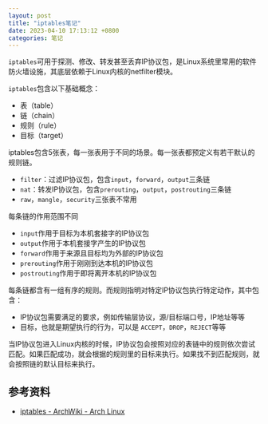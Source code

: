 ```yaml
---
layout: post
title: "iptables笔记"
date: 2023-04-10 17:13:12 +0800
categories: 笔记
---
```


`iptables`可用于探测、修改、转发甚至丢弃IP协议包，是Linux系统里常用的软件防火墙设施，其底层依赖于Linux内核的netfilter模块。

`iptables`包含以下基础概念：
- 表（table）
- 链（chain）
- 规则（rule）
- 目标（target）

iptables包含5张表，每一张表用于不同的场景。每一张表都预定义有若干默认的规则链。
- `filter`：过滤IP协议包，包含`input`，`forward`，`output`三条链
- `nat`：转发IP协议包，包含`prerouting`，`output`，`postrouting`三条链
- `raw`，`mangle`，`security`三张表不常用

每条链的作用范围不同
- `input`作用于目标为本机套接字的IP协议包
- `output`作用于本机套接字产生的IP协议包
- `forward`作用于来源且目标均为外部的IP协议包
- `prerouting`作用于刚刚到达本机的IP协议包
- `postrouting`作用于即将离开本机的IP协议包

每条链都含有一组有序的规则。而规则指明对特定IP协议包执行特定动作，其中包含：
- IP协议包需要满足的要求，例如传输层协议，源/目标端口号，IP地址等等
- 目标，也就是期望执行的行为，可以是 `ACCEPT`，`DROP`，`REJECT`等等

当IP协议包进入Linux内核的时候，IP协议包会按照对应的表链中的规则依次尝试匹配。如果匹配成功，就会根据的规则里的目标来执行。如果找不到匹配规则，就会按照链的默认目标来执行。

## 参考资料

- [iptables - ArchWiki - Arch Linux](https://wiki.archlinux.org/title/Iptables)
